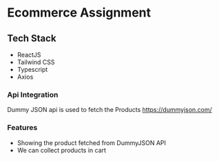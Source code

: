 
# Ecommerce Assignment

## Tech Stack

- ReactJS
- Tailwind CSS
- Typescript
- Axios

### Api Integration

 Dummy JSON api is used to fetch the Products
 https://dummyjson.com/

### Features
- Showing the product fetched from DummyJSON API
- We can collect products in cart